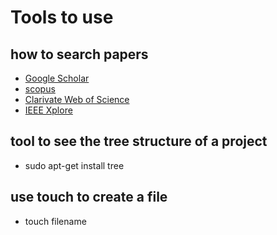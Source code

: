 # Tools to use
## how to search papers
- [Google Scholar](https://scholar.google.com/)
- [scopus](https://www.scopus.com/)
- [Clarivate Web of Science](https://clarivate.com/webofsciencegroup/solutions/web-of-science/)
- [IEEE Xplore](https://ieeexplore.ieee.org/Xplore/home.jsp)

## tool to see the tree structure of a project
- sudo apt-get install tree

## use touch to create a file
- touch filename